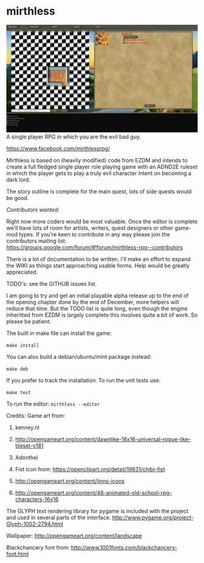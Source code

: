 # mirthless
![Screenshot from pre-release version](/screenshots/mirthless_screenshot_4.jpg?raw=true "Designing a map in the mirthless editor")
A single player RPG in which you are the evil bad guy.

https://www.facebook.com/mirthlessrpg/

Mirthless is based on (heavily modified) code from EZDM and intends to create a full fledged single player role playing game with an ADND2E ruleset in which the player gets to play a truly evil character intent on becoming a dark lord.

The story outline is complete for the main quest, lots of side quests would be good.

*Contributors wanted:*

Right now more coders would be most valuable. Once the editor is complete we'll have lots of room for artists, writers, quest designers or other game-mod types.
If you're keen to contribute in any way please join the contributors mailing list:
https://groups.google.com/forum/#!forum/mirthless-rpg--contributors

There is a lot of documentation to be written. I'll make an effort to expand the WIKI as things start approaching usable forms. Help would be greatly appreciated.

TODO's: see the GITHUB issues list.

I am going to try and get an initial playable alpha release up to the end of the opening chapter done by the end of December, more helpers will reduce that time. But the TODO list is quite long, even though the engine inheritted from EZDM is largely complete this involves quite a bit of work. So please be patient.

The built in make file can install the game:

`make install`

You can also build a debian/ubuntu/mint package instead:

`make deb`

If you prefer to track the installation.
To run the unit tests use:

`make test`

To run the editor:
`mirthless --editor`

Credits:
Game art from: 

1. kenney.nl

2. http://opengameart.org/content/dawnlike-16x16-universal-rogue-like-tileset-v181

3. Adonthel

4. Fist icon from: https://openclipart.org/detail/19831/chibi-fist
5. http://opengameart.org/content/jinns-icons
6. http://opengameart.org/content/48-animated-old-school-rpg-characters-16x16

The GLYPH text rendering library for pygame is included with the project and used in several parts of the interface.
http://www.pygame.org/project-Glyph-1002-2794.html

Wallpaper:
http://opengameart.org/content/landscape

Blackchancery font from: 
http://www.1001fonts.com/blackchancery-font.html
